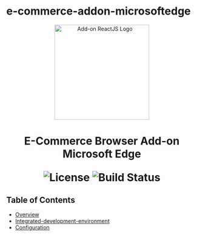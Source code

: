 # e-commerce-addon-microsoftedge
<p align="center">
  <img src="" alt="Add-on ReactJS Logo" width="250">
</p>

<h1 align="center"> E-Commerce Browser Add-on Microsoft Edge</h>

<p align="center">
  <img alt="License" src="https://img.shields.io/badge/license-Apache%202.0-blue.svg">
  <img alt="Build Status" src="https://img.shields.io/badge/build-passing-teal.svg">
</p>

## Table of Contents

- [Overview](#overview)
- [Integrated-development-environment](#integrated-development-environment)
- [Configuration](#configuration)